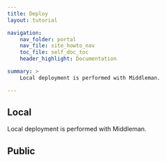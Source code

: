 ```yaml
---
title: Deploy
layout: tutorial

navigation:
    nav_folder: portal
    nav_file: site_howto_nav 
    toc_file: self_doc_toc 
    header_highlight: Documentation

summary: > 
    Local deployment is performed with Middleman.

---
```

## Local

Local deployment is performed with Middleman.

## Public



